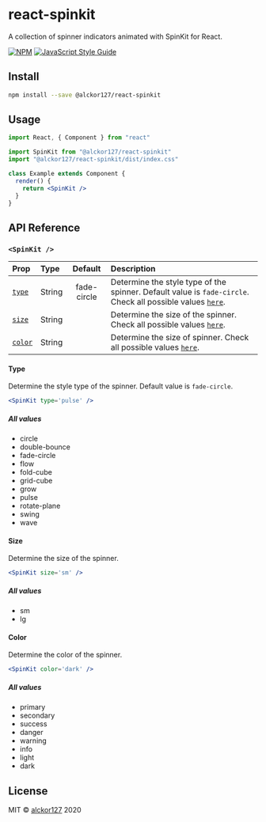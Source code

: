 # react-spinkit

A collection of spinner indicators animated with SpinKit for React.

[![NPM](https://img.shields.io/npm/v/@alckor127/react-spinkit.svg)](https://www.npmjs.com/package/@alckor127/react-spinkit) [![JavaScript Style Guide](https://img.shields.io/badge/code_style-standard-brightgreen.svg)](https://standardjs.com)

## Install

```bash
npm install --save @alckor127/react-spinkit
```

## Usage

```jsx
import React, { Component } from "react"

import SpinKit from "@alckor127/react-spinkit"
import "@alckor127/react-spinkit/dist/index.css"

class Example extends Component {
  render() {
    return <SpinKit />
  }
}
```

## API Reference

<a name="spinkit-component"></a>

### `<SpinKit />`

| Prop                   | Type   |   Default   | Description                                                                                                                     |
| :--------------------- | :----- | :---------: | :------------------------------------------------------------------------------------------------------------------------------ |
| [`type`](#type-prop)   | String | fade-circle | Determine the style type of the spinner. Default value is `fade-circle`. Check all possible values [`here`](#type-prop-values). |
| [`size`](#size-prop)   | String |             | Determine the size of the spinner. Check all possible values [`here`](#size-prop-values).                                       |
| [`color`](#color-prop) | String |             | Determine the size of spinner. Check all possible values [`here`](#color-prop-values).                                          |

<a name="type-prop"></a>

#### Type

Determine the style type of the spinner. Default value is `fade-circle`.

```jsx
<SpinKit type='pulse' />
```

<a name="type-prop-values"></a>

##### All values

- circle
- double-bounce
- fade-circle
- flow
- fold-cube
- grid-cube
- grow
- pulse
- rotate-plane
- swing
- wave

<a name="type-prop"></a>

#### Size

Determine the size of the spinner.

```jsx
<SpinKit size='sm' />
```

<a name="size-prop-values"></a>

##### All values

- sm
- lg

<a name="color-prop"></a>

#### Color

Determine the color of the spinner.

```jsx
<SpinKit color='dark' />
```

<a name="color-prop-values"></a>

##### All values

- primary
- secondary
- success
- danger
- warning
- info
- light
- dark

## License

MIT © [alckor127](https://github.com/alckor127) 2020
